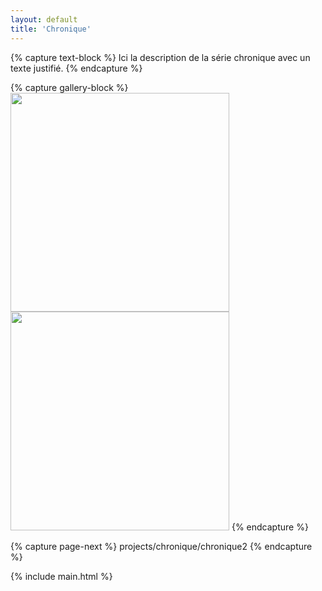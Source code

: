 ```yaml
---
layout: default
title: 'Chronique'
---
```


{% capture text-block %}
Ici la description de la série chronique avec un texte justifié.
{% endcapture %}

{% capture gallery-block %}
<img src="{{ site.github.url }}/assets/img/projects/chronique/P1013266.jpg"
    width="350" alt=""/>
<img src="{{ site.github.url }}/assets/img/projects/chronique/P1014262.jpg"
    width="350" alt=""/>
{% endcapture %}

{% capture page-next %}
projects/chronique/chronique2
{% endcapture %}

{% include main.html %}